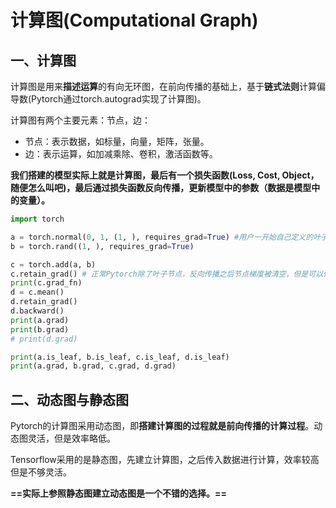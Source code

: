 # 计算图(Computational Graph)

## 一、计算图

计算图是用来**描述运算**的有向无环图，在前向传播的基础上，基于**链式法则**计算偏导数(Pytorch通过torch.autograd实现了计算图)。

计算图有两个主要元素：节点，边：

+ 节点：表示数据，如标量，向量，矩阵，张量。
+ 边：表示运算，如加减乘除、卷积，激活函数等。



**我们搭建的模型实际上就是计算图，最后有一个损失函数(Loss, Cost, Object，随便怎么叫吧)，最后通过损失函数反向传播，更新模型中的参数（数据是模型中的变量）。**

```python
import torch

a = torch.normal(0, 1, (1, ), requires_grad=True) #用户一开始自己定义的叶子节点
b = torch.rand((1, ), requires_grad=True)

c = torch.add(a, b)
c.retain_grad() # 正常Pytorch除了叶子节点，反向传播之后节点梯度被清空，但是可以使用retain_grad()保留。
print(c.grad_fn)
d = c.mean()
d.retain_grad()
d.backward()
print(a.grad)
print(b.grad)
# print(d.grad)

print(a.is_leaf, b.is_leaf, c.is_leaf, d.is_leaf)
print(a.grad, b.grad, c.grad, d.grad)
```



## 二、动态图与静态图

Pytorch的计算图采用动态图，即**搭建计算图的过程就是前向传播的计算过程**。动态图灵活，但是效率略低。

Tensorflow采用的是静态图，先建立计算图，之后传入数据进行计算，效率较高但是不够灵活。

**==实际上参照静态图建立动态图是一个不错的选择。==**